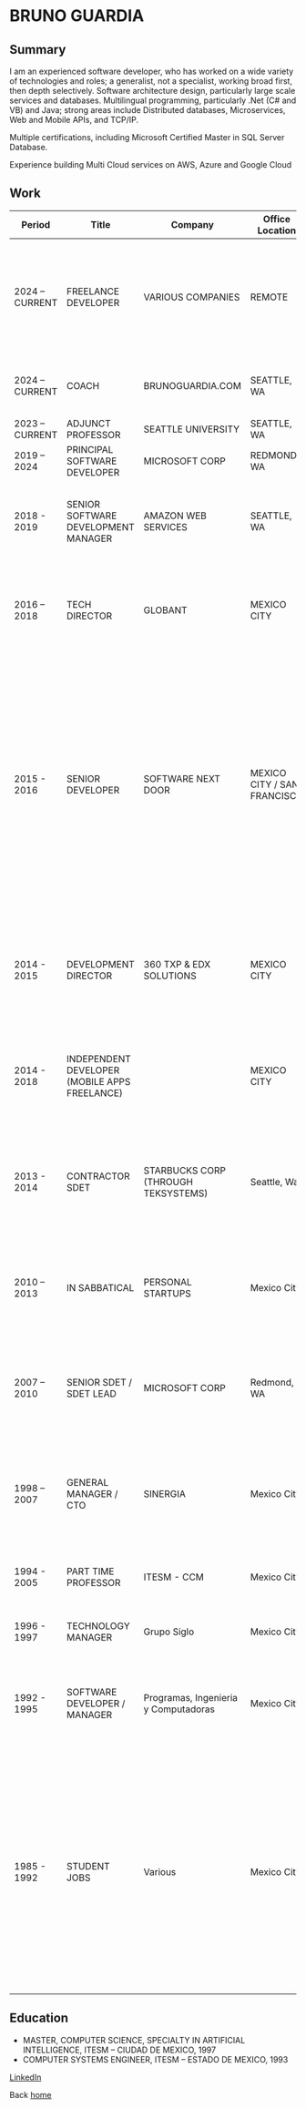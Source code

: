 # BRUNO GUARDIA

## Summary

I am an experienced software developer, who has worked on a wide variety of technologies and roles; a generalist, not a specialist, working broad first, then depth selectively. Software architecture design, particularly large scale services and databases. Multilingual programming, particularly .Net (C# and VB) and Java; strong areas include Distributed databases, Microservices, Web and Mobile APIs, and TCP/IP. 

Multiple certifications, including Microsoft Certified Master in SQL Server Database.

Experience building Multi Cloud services on AWS, Azure and Google Cloud 

## Work

| Period | Title | Company | Office Location  | Skills  |
|--------|-------|---------|---|---|
| 2024 – CURRENT | FREELANCE DEVELOPER | VARIOUS COMPANIES | REMOTE | React, AngularJs, NextJs, .Net, Postgres, Hasura, Azure DevOps, GitHub, Docker, MongoDb |
| 2024 – CURRENT | COACH | BRUNOGUARDIA.COM | SEATTLE, WA | Software engineering career coaching, interviewing |
| 2023 – CURRENT | ADJUNCT PROFESSOR | SEATTLE UNIVERSITY | SEATTLE, WA | Databases, Testing |
| 2019 – 2024 | PRINCIPAL SOFTWARE DEVELOPER | MICROSOFT CORP | REDMOND, WA | C#, Azure |
| 2018 - 2019 | SENIOR SOFTWARE DEVELOPMENT MANAGER | AMAZON WEB SERVICES | SEATTLE, WA | React, AngularJs, Java and Amazon Web Services (CLI, SDK and Console)  |
| 2016 – 2018 | TECH DIRECTOR | GLOBANT | MEXICO CITY | .Net Web API, Angular 2+, React, Google Script / Apps / Cloud, Node.js and Java |
| 2015 - 2016 | SENIOR DEVELOPER | SOFTWARE NEXT DOOR | MEXICO CITY / SAN FRANCISCO | Visual Studio 2013, C#, WebAPI 2, .Net Framework 4.5, SQL Server 2008R2 - 2014, nHibernate, Simple.Data, nCache, nServiceBus, SSIS, Salesforce APEX, Java Spring, Twilio APIs, Microsoft Azure, Heroku and Selenium |
| 2014 - 2015 | DEVELOPMENT DIRECTOR | 360 TXP & EDX SOLUTIONS | MEXICO CITY | Visual Studio 2012, C#, .Net Framework 4.5, TFS, Xamarin, Swift / iOS, Android, J2EE with Spring  |
| 2014 - 2018 | INDEPENDENT DEVELOPER (MOBILE APPS FREELANCE) |  | MEXICO CITY | Visual Studio 2012 / Online, C#, PHP, .Net Framework 4.5, and Xamarin Studio  |
| 2013 - 2014 | CONTRACTOR SDET |  STARBUCKS CORP (THROUGH TEKSYSTEMS) | Seattle, Wa | Visual Studio 2012, .Net Framework 4.5 with C#, with REST and WCF/SOAP, Selenium, SQL Server, MSMQ  |
| 2010 – 2013 | IN SABBATICAL | PERSONAL STARTUPS | Mexico City | Visual Studio 2010, Facebook APIs, C#, JSON, Node.js, SQL Server 2008R2 |
| 2007 – 2010 | SENIOR SDET / SDET LEAD | MICROSOFT CORP | Redmond, WA | Visual Studio 2008/2010, .Net Framework 3.5SP1/4.0, C#, SQL Server 2008/2008 R2  |
| 1998 – 2007 | GENERAL MANAGER / CTO | SINERGIA | Mexico City | PHP, ASP, .Net and Java platforms, Visual Basic, SQL Server 6.5, 7.0, 2000 and 2005 |
| 1994 - 2005 | PART TIME PROFESSOR | ITESM - CCM | Mexico City | Assembly Language, ASP, .Net, Java, SQL, C and PHP |
| 1996 - 1997 | TECHNOLOGY MANAGER | Grupo Siglo | Mexico City | Visual Basic 3.0 and 4.0, SQL Server 6.0, ASP 1.0 |
| 1992 - 1995 | SOFTWARE DEVELOPER / MANAGER | Programas, Ingenieria y Computadoras| Mexico City | IBM's AIX, HP/UX, C, Visual Basic, xBase, TCP/IP sockets, imaging and compression |
| 1985 - 1992 | STUDENT JOBS | Various | Mexico City | Part time high school professor (Word 3.0, Lotus 1-2-3, Turbo Pascal. Technical Support (Mac and PCs, using Mac System 6/7, MS DOS 3.3-5.0, Windows 2.1 and 3.0, Netware) Programming (payroll systems in Quick Basic) 



## Education
* MASTER, COMPUTER SCIENCE, SPECIALTY IN ARTIFICIAL INTELLIGENCE, ITESM – CIUDAD DE MEXICO, 1997 
* COMPUTER SYSTEMS ENGINEER, ITESM – ESTADO DE MEXICO, 1993 


[LinkedIn](http://www.linkedin.com/in/bguardia)

Back [home](../README.md)
